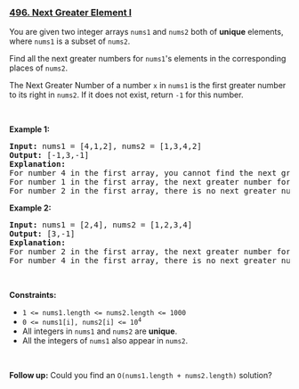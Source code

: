 ### [496. Next Greater Element I](https://leetcode.com/problems/next-greater-element-i/)

<p>You are given two integer arrays <code>nums1</code> and <code>nums2</code> both of <strong>unique</strong> elements, where <code>nums1</code> is a subset of <code>nums2</code>.</p>

<p>Find all the next greater numbers for <code>nums1</code>'s elements in the corresponding places of <code>nums2</code>.</p>

<p>The Next Greater Number of a number <code>x</code> in <code>nums1</code> is the first greater number to its right in <code>nums2</code>. If it does not exist, return <code>-1</code> for this number.</p>

<p>&nbsp;</p>
<p><strong>Example 1:</strong></p>

<pre><strong>Input:</strong> nums1 = [4,1,2], nums2 = [1,3,4,2]
<strong>Output:</strong> [-1,3,-1]
<strong>Explanation:
</strong>For number 4 in the first array, you cannot find the next greater number for it in the second array, so output -1.
For number 1 in the first array, the next greater number for it in the second array is 3.
For number 2 in the first array, there is no next greater number for it in the second array, so output -1.</pre>

<p><strong>Example 2:</strong></p>

<pre><strong>Input:</strong> nums1 = [2,4], nums2 = [1,2,3,4]
<strong>Output:</strong> [3,-1]
<strong>Explanation:</strong>
For number 2 in the first array, the next greater number for it in the second array is 3.
For number 4 in the first array, there is no next greater number for it in the second array, so output -1.</pre>

<p>&nbsp;</p>
<p><strong>Constraints:</strong></p>

<ul>
	<li><code>1 &lt;= nums1.length &lt;= nums2.length &lt;= 1000</code></li>
	<li><code>0 &lt;= nums1[i], nums2[i] &lt;= 10<sup>4</sup></code></li>
	<li>All integers in <code>nums1</code> and <code>nums2</code> are <strong>unique</strong>.</li>
	<li>All the integers of <code>nums1</code> also appear in <code>nums2</code>.</li>
</ul>

<p>&nbsp;</p>
<strong>Follow up:</strong> Could you find an <code>O(nums1.length + nums2.length)</code> solution?


